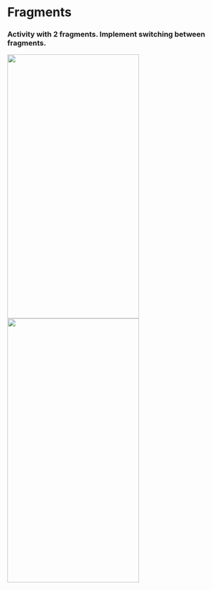 # Fragments
### Activity with 2 fragments. Implement switching between fragments.
<img
src="https://user-images.githubusercontent.com/26441637/45159692-2c66c480-b1f0-11e8-8c84-106098c4aa5f.png" width="300" height="600"/>
<img
src="https://user-images.githubusercontent.com/26441637/45159694-2cff5b00-b1f0-11e8-9d2b-6cbb2fa5a42d.png" width="300" height="600"/>
